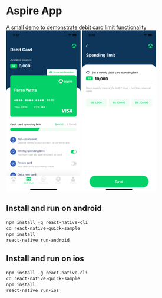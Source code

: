 # Aspire App

A small demo to demonstrate debit card limit functionality
<img src="demo.png" alt="demo" width="40%"/>
<img src="demo2.png" alt="demo2" width="40%"/>

## Install and run on android

```
npm install -g react-native-cli
cd react-native-quick-sample
npm install
react-native run-android
```

## Install and run on ios

```
npm install -g react-native-cli
cd react-native-quick-sample
npm install
react-native run-ios
```
